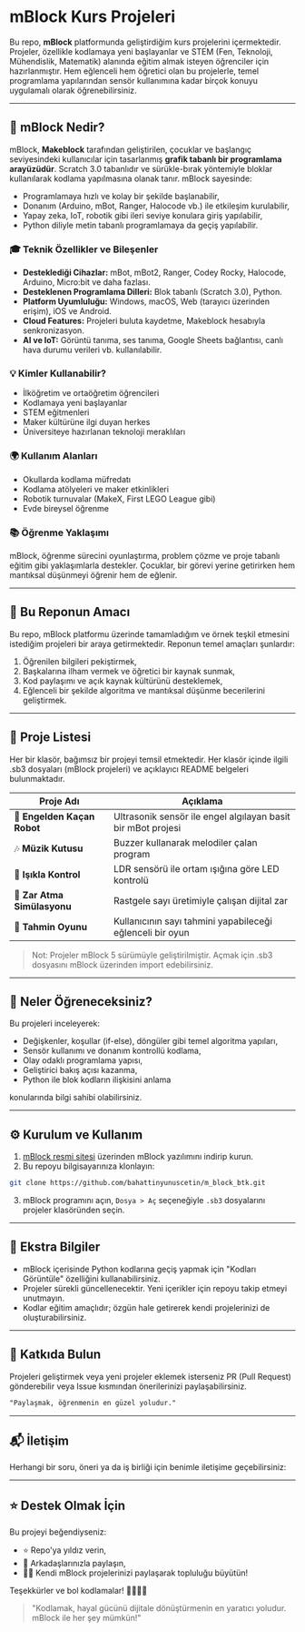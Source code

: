 # mBlock Kurs Projeleri

Bu repo, **mBlock** platformunda geliştirdiğim kurs projelerini içermektedir. Projeler, özellikle kodlamaya yeni başlayanlar ve STEM (Fen, Teknoloji, Mühendislik, Matematik) alanında eğitim almak isteyen öğrenciler için hazırlanmıştır. Hem eğlenceli hem öğretici olan bu projelerle, temel programlama yapılarından sensör kullanımına kadar birçok konuyu uygulamalı olarak öğrenebilirsiniz.

---

## 🔧 mBlock Nedir?

mBlock, **Makeblock** tarafından geliştirilen, çocuklar ve başlangıç seviyesindeki kullanıcılar için tasarlanmış **grafik tabanlı bir programlama arayüzüdür**. Scratch 3.0 tabanlıdır ve sürükle-bırak yöntemiyle bloklar kullanılarak kodlama yapılmasına olanak tanır. mBlock sayesinde:

- Programlamaya hızlı ve kolay bir şekilde başlanabilir,
- Donanım (Arduino, mBot, Ranger, Halocode vb.) ile etkileşim kurulabilir,
- Yapay zeka, IoT, robotik gibi ileri seviye konulara giriş yapılabilir,
- Python diliyle metin tabanlı programlamaya da geçiş yapılabilir.

### 🎓 Teknik Özellikler ve Bileşenler

- **Desteklediği Cihazlar:** mBot, mBot2, Ranger, Codey Rocky, Halocode, Arduino, Micro:bit ve daha fazlası.
- **Desteklenen Programlama Dilleri:** Blok tabanlı (Scratch 3.0), Python.
- **Platform Uyumluluğu:** Windows, macOS, Web (tarayıcı üzerinden erişim), iOS ve Android.
- **Cloud Features:** Projeleri buluta kaydetme, Makeblock hesabıyla senkronizasyon.
- **AI ve IoT:** Görüntü tanıma, ses tanıma, Google Sheets bağlantısı, canlı hava durumu verileri vb. kullanılabilir.

### 💡 Kimler Kullanabilir?

- İlköğretim ve ortaöğretim öğrencileri
- Kodlamaya yeni başlayanlar
- STEM eğitmenleri
- Maker kültürüne ilgi duyan herkes
- Üniversiteye hazırlanan teknoloji meraklıları

### 🌍 Kullanım Alanları

- Okullarda kodlama müfredatı
- Kodlama atölyeleri ve maker etkinlikleri
- Robotik turnuvalar (MakeX, First LEGO League gibi)
- Evde bireysel öğrenme

### 📚 Öğrenme Yaklaşımı

mBlock, öğrenme sürecini oyunlaştırma, problem çözme ve proje tabanlı eğitim gibi yaklaşımlarla destekler. Çocuklar, bir görevi yerine getirirken hem mantıksal düşünmeyi öğrenir hem de eğlenir.

---

## 🚀 Bu Reponun Amacı

Bu repo, mBlock platformu üzerinde tamamladığım ve örnek teşkil etmesini istediğim projeleri bir araya getirmektedir. Reponun temel amaçları şunlardır:

1. Öğrenilen bilgileri pekiştirmek,
2. Başkalarına ilham vermek ve öğretici bir kaynak sunmak,
3. Kod paylaşımı ve açık kaynak kültürünü desteklemek,
4. Eğlenceli bir şekilde algoritma ve mantıksal düşünme becerilerini geliştirmek.

---

## 📁 Proje Listesi

Her bir klasör, bağımsız bir projeyi temsil etmektedir. Her klasör içinde ilgili .sb3 dosyaları (mBlock projeleri) ve açıklayıcı README belgeleri bulunmaktadır.

| Proje Adı | Açıklama |
|----------|----------|
| 🚗 **Engelden Kaçan Robot** | Ultrasonik sensör ile engel algılayan basit bir mBot projesi |
| 🎶 **Müzik Kutusu** | Buzzer kullanarak melodiler çalan program |
| 🔆 **Işıkla Kontrol** | LDR sensörü ile ortam ışığına göre LED kontrolü |
| 🎲 **Zar Atma Simülasyonu** | Rastgele sayı üretimiyle çalışan dijital zar |
| 🧠 **Tahmin Oyunu** | Kullanıcının sayı tahmini yapabileceği eğlenceli bir oyun |

> Not: Projeler mBlock 5 sürümüyle geliştirilmiştir. Açmak için .sb3 dosyasını mBlock üzerinden import edebilirsiniz.

---

## 🧠 Neler Öğreneceksiniz?

Bu projeleri inceleyerek:

- Değişkenler, koşullar (if-else), döngüler gibi temel algoritma yapıları,
- Sensör kullanımı ve donanım kontrollü kodlama,
- Olay odaklı programlama yapısı,
- Geliştirici bakış açısı kazanma,
- Python ile blok kodların ilişkisini anlama

konularında bilgi sahibi olabilirsiniz.

---

## ⚙️ Kurulum ve Kullanım

1. [mBlock resmi sitesi](https://www.mblock.cc/en-us) üzerinden mBlock yazılımını indirip kurun.
2. Bu repoyu bilgisayarınıza klonlayın:
```bash
git clone https://github.com/bahattinyunuscetin/m_block_btk.git
```
3. mBlock programını açın, `Dosya > Aç` seçeneğiyle `.sb3` dosyalarını projeler klasöründen seçin.

---

## 📌 Ekstra Bilgiler

- mBlock içerisinde Python kodlarına geçiş yapmak için "Kodları Görüntüle" özelliğini kullanabilirsiniz.
- Projeler sürekli güncellenecektir. Yeni içerikler için repoyu takip etmeyi unutmayın.
- Kodlar eğitim amaçlıdır; özgün hale getirerek kendi projelerinizi de oluşturabilirsiniz.

---

## 🤝 Katkıda Bulun

Projeleri geliştirmek veya yeni projeler eklemek isterseniz PR (Pull Request) gönderebilir veya Issue kısmından önerilerinizi paylaşabilirsiniz.

```md
"Paylaşmak, öğrenmenin en güzel yoludur."
```

---

## 📬 İletişim

Herhangi bir soru, öneri ya da iş birliği için benimle iletişime geçebilirsiniz:


---

## ⭐ Destek Olmak İçin

Bu projeyi beğendiyseniz:
- ⭐ Repo'ya yıldız verin,
- 🔁 Arkadaşlarınızla paylaşın,
- 🧑‍💻 Kendi mBlock projelerinizi paylaşarak topluluğu büyütün!

Teşekkürler ve bol kodlamalar! 👩‍💻👨‍💻

> "Kodlamak, hayal gücünü dijitale dönüştürmenin en yaratıcı yoludur. mBlock ile her şey mümkün!"
